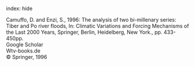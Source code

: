 index: hide

<div class="Citation">

  <div class="Citation-body">
    <div class="Citation-text">Camuffo, D.  and Enzi, S., 1996: The analysis of two bi-millenary series: Tiber and Po river floods, In: <span class="Article-bookTitle">Climatic Variations and Forcing Mechanisms of the Last 2000 Years, </span>Springer, Berlin, Heidelberg, New York., pp. 433-450pp.</div>
    <div class="Citation-links">
      <div class="CitationLink" data-href="https://scholar.google.com/scholar?q=The+analysis+of+two+bi-millenary+series%3A+Tiber+and+Po+river+floods">
        <div class="CitationLink-icon CitationLink-Scholar"></div>
        <div class="CitationLink-text">Google Scholar</div>
      </div>
      <div class="CitationLink" data-href="http://www.wtv-books.de/1996_i.htm">
        <div class="CitationLink-icon CitationLink-Publisher"></div>
        <div class="CitationLink-text">Wtv-books.de</div>
      </div>
    </div>
  </div>
</div>


<div class="Citation-copy">
&copy; Springer, 1996
</div>